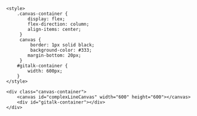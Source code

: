 
    <style>
        .canvas-container {
            display: flex;
            flex-direction: column;
            align-items: center;
         }
         canvas {
             border: 1px solid black;
             background-color: #333;
            margin-bottom: 20px;
         }
        #gitalk-container {
            width: 600px;
        }
    </style>

 <body>

    <div class="canvas-container">
        <canvas id="complexLineCanvas" width="600" height="600"></canvas>
        <div id="gitalk-container"></div>
    </div>



<!-- Gitalk link  -->
<link rel="stylesheet" href="https://unpkg.com/gitalk/dist/gitalk.css">
<script src="https://unpkg.com/gitalk@latest/dist/gitalk.min.js"></script>
<!-- Include md5 library -->
<script src="https://cdnjs.cloudflare.com/ajax/libs/blueimp-md5/2.10.0/js/md5.min.js"></script>

<div id="gitalk-container"></div>
    <script type="text/javascript">
    var gitalk = new Gitalk({
    clientID: 'Ov23lixOB0KjXtg08eAj',
    clientSecret: 'a3a33cad9733049a39849d54e99e69f70f69d1c1',
    repo: 'tthtlc.github.io',
    owner: 'tthtlc',
    admin: ['tthtlc'],
    distractionFreeMode: true,
    id: md5(location.pathname),
    });
    gitalk.render('gitalk-container');
</script>

<!-- Gitalk end -->
